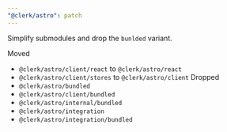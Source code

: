 ```yaml
---
"@clerk/astro": patch
---
```


Simplify submodules and drop the `bunlded` variant.

Moved 
- `@clerk/astro/client/react` to `@clerk/astro/react`
- `@clerk/astro/client/stores` to `@clerk/astro/client`
Dropped
- `@clerk/astro/bundled`
- `@clerk/astro/client/bundled`
- `@clerk/astro/internal/bundled`
- `@clerk/astro/integration`
- `@clerk/astro/integration/bundled`
